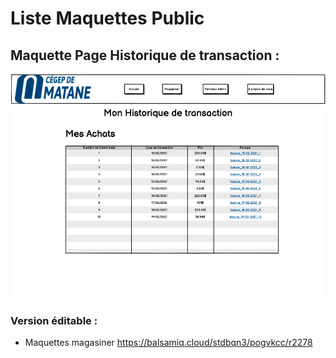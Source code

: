 # Liste Maquettes Public
## Maquette Page Historique de transaction :
![](https://github.com/cegepmatane/projet-web-2021-GuiKenSim/blob/master/doc/maquettes/public/public-historique-transaction.png)

### Version éditable :
- Maquettes magasiner https://balsamiq.cloud/stdbqn3/pogvkcc/r2278